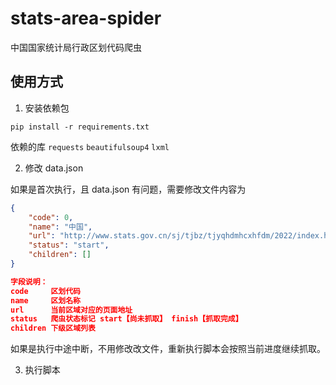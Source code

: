 # stats-area-spider
中国国家统计局行政区划代码爬虫

## 使用方式
1. 安装依赖包

`pip install -r requirements.txt`

依赖的库 `requests` `beautifulsoup4` `lxml`

2. 修改 data.json

如果是首次执行，且 data.json 有问题，需要修改文件内容为

```json
{
    "code": 0,
    "name": "中国",
    "url": "http://www.stats.gov.cn/sj/tjbz/tjyqhdmhcxhfdm/2022/index.html",
    "status": "start",
    "children": []
}

字段说明：
code     区划代码
name     区划名称
url      当前区域对应的页面地址
status   爬虫状态标记 start【尚未抓取】 finish【抓取完成】
children 下级区域列表
```

如果是执行中途中断，不用修改改文件，重新执行脚本会按照当前进度继续抓取。

3. 执行脚本